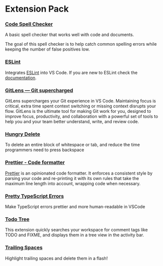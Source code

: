 # Extension Pack

### [Code Spell Checker](https://open-vsx.org/extension/streetsidesoftware/code-spell-checker)

A basic spell checker that works well with code and documents.

The goal of this spell checker is to help catch common spelling errors while keeping the number of false positives low.

### [ESLint](https://open-vsx.org/extension/dbaeumer/vscode-eslint)

Integrates [ESLint](http://eslint.org/) into VS Code. If you are new to ESLint check the [documentation](http://eslint.org/).

### [GitLens — Git supercharged](https://open-vsx.org/extension/eamodio/gitlens)

GitLens supercharges your Git experience in VS Code. Maintaining focus is critical, extra time spent context switching or missing context disrupts your flow. GitLens is the ultimate tool for making Git work for you, designed to improve focus, productivity, and collaboration with a powerful set of tools to help you and your team better understand, write, and review code.

### [Hungry Delete](https://open-vsx.org/extension/jasonlhy/hungry-delete)

To delete an entire block of whitespace or tab, and reduce the time programmers need to press backspace

### [Prettier - Code formatter](https://open-vsx.org/extension/esbenp/prettier-vscode)

[Prettier](https://prettier.io/) is an opinionated code formatter. It enforces a consistent style by parsing your code and re-printing it with its own rules that take the maximum line length into account, wrapping code when necessary.

### [Pretty TypeScript Errors](https://open-vsx.org/extension/yoavbls/pretty-ts-errors)

Make TypeScript errors prettier and more human-readable in VSCode

### [Todo Tree](https://open-vsx.org/extension/Gruntfuggly/todo-tree)

This extension quickly searches your workspace for comment tags like TODO and FIXME, and displays them in a tree view in the activity bar.

### [Trailing Spaces](https://open-vsx.org/extension/shardulm94/trailing-spaces)

Highlight trailing spaces and delete them in a flash!

